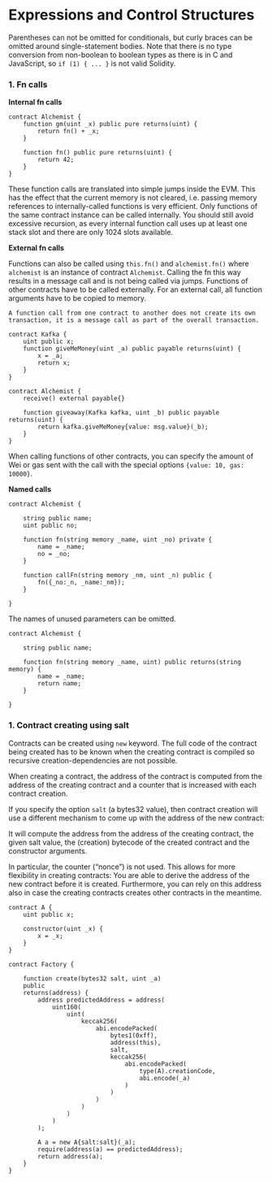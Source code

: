 # Expressions and Control Structures

Parentheses can not be omitted for conditionals, but curly braces can be omitted around single-statement bodies. Note that there is no type conversion from non-boolean to boolean types as there is in C and JavaScript, so `if (1) { ... }` is not valid Solidity.

### 1. Fn calls
**Internal fn calls**
```solidity
contract Alchemist {
    function gm(uint _x) public pure returns(uint) {
        return fn() + _x;
    }

    function fn() public pure returns(uint) {
        return 42;
    }
}
```
These function calls are translated into simple jumps inside the EVM. This has the effect that the current memory is not cleared, i.e. passing memory references to internally-called functions is very efficient. Only functions of the same contract instance can be called internally. You should still avoid excessive recursion, as every internal function call uses up at least one stack slot and there are only 1024 slots available.

**External fn calls**

Functions can also be called using `this.fn()` and `alchemist.fn()` where `alchemist` is an instance of contract `Alchemist`. Calling the fn this way results in a message call and is not being called via jumps. Functions of other contracts have to be called externally. For an external call, all function arguments have to be copied to memory.

`A function call from one contract to another does not create its own transaction, it is a message call as part of the overall transaction.`

```solidity
contract Kafka {
    uint public x;
    function giveMeMoney(uint _a) public payable returns(uint) {
        x = _a;
        return x;
    }
}

contract Alchemist {
    receive() external payable{}
    
    function giveaway(Kafka kafka, uint _b) public payable returns(uint) {
        return kafka.giveMeMoney{value: msg.value}(_b);
    }
}
```

When calling functions of other contracts, you can specify the amount of Wei or gas sent with the call with the special options `{value: 10, gas: 10000}`.

**Named calls**

```solidity
contract Alchemist {

    string public name;
    uint public no;

    function fn(string memory _name, uint _no) private {
        name = _name;
        no = _no;
    }

    function callFn(string memory _nm, uint _n) public {
        fn({_no:_n, _name:_nm});
    }

}
```

The names of unused parameters can be omitted.

```solidity
contract Alchemist {

    string public name;

    function fn(string memory _name, uint) public returns(string memory) {
        name = _name;
        return name;
    }

}
```

### 1. Contract creating using salt

Contracts can be created using `new` keyword. The full code of the contract being created has to be known when the creating contract is compiled so recursive creation-dependencies are not possible.

When creating a contract, the address of the contract is computed from the address of the creating contract and a counter that is increased with each contract creation.

If you specify the option `salt` (a bytes32 value), then contract creation will use a different mechanism to come up with the address of the new contract:

It will compute the address from the address of the creating contract, the given salt value, the (creation) bytecode of the created contract and the constructor arguments.

In particular, the counter (“nonce”) is not used. This allows for more flexibility in creating contracts: You are able to derive the address of the new contract before it is created. Furthermore, you can rely on this address also in case the creating contracts creates other contracts in the meantime.

```solidity
contract A {
    uint public x;

    constructor(uint _x) {
        x = _x;
    }
}

contract Factory {

    function create(bytes32 salt, uint _a)
    public
    returns(address) {
        address predictedAddress = address(
            uint160(
                uint(
                    keccak256(
                        abi.encodePacked(
                            bytes1(0xff),
                            address(this),
                            salt,
                            keccak256(
                                abi.encodePacked(
                                    type(A).creationCode,
                                    abi.encode(_a)
                                )
                            )
                        )
                    )
                )
            )
        );

        A a = new A{salt:salt}(_a);
        require(address(a) == predictedAddress);
        return address(a);
    }
}
```




